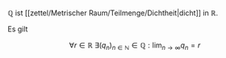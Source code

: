 $\mathbb{Q}$ ist [[zettel/Metrischer Raum/Teilmenge/Dichtheit|dicht]] in $\mathbb{R}$.

Es gilt

$$
	\forall r \in \mathbb{R} \ \exists (q_n)_{n \in \mathbb{N}} \in \mathbb{Q} : \lim_{n \to \infty} q_n = r
$$